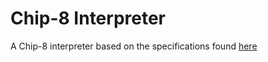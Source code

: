 # Chip-8 Interpreter

A Chip-8 interpreter based on the specifications found [here](http://devernay.free.fr/hacks/chip8/C8TECH10.HTM#1.0)

